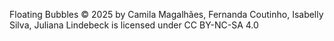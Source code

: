Floating Bubbles © 2025 by Camila Magalhães, Fernanda Coutinho, Isabelly Silva, Juliana Lindebeck is licensed under CC BY-NC-SA 4.0 
